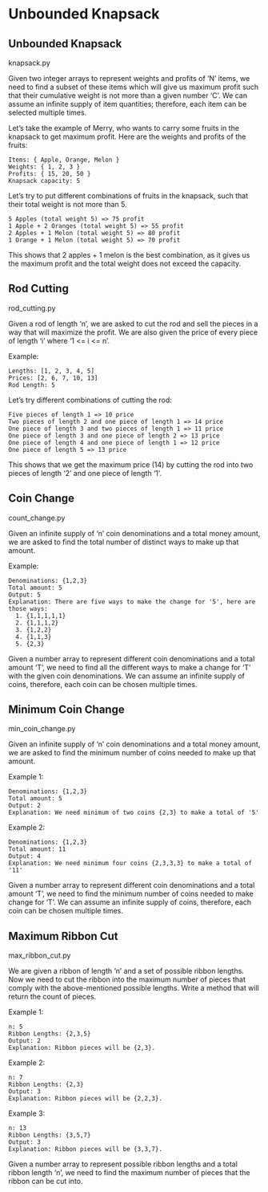 # Unbounded Knapsack

## Unbounded Knapsack
knapsack.py

Given two integer arrays to represent weights and profits of ‘N’ items, we need to find a subset of these items which will give us maximum profit such that their cumulative weight is not more than a given number ‘C’. We can assume an infinite supply of item quantities; therefore, each item can be selected multiple times.

Let’s take the example of Merry, who wants to carry some fruits in the knapsack to get maximum profit. Here are the weights and profits of the fruits:
```
Items: { Apple, Orange, Melon }
Weights: { 1, 2, 3 }
Profits: { 15, 20, 50 }
Knapsack capacity: 5
```

Let’s try to put different combinations of fruits in the knapsack, such that their total weight is not more than 5.

```
5 Apples (total weight 5) => 75 profit
1 Apple + 2 Oranges (total weight 5) => 55 profit
2 Apples + 1 Melon (total weight 5) => 80 profit
1 Orange + 1 Melon (total weight 5) => 70 profit
```

This shows that 2 apples + 1 melon is the best combination, as it gives us the maximum profit and the total weight does not exceed the capacity.


## Rod Cutting
rod_cutting.py

Given a rod of length ‘n’, we are asked to cut the rod and sell the pieces in a way that will maximize the profit. We are also given the price of every piece of length ‘i’ where ‘1 <= i <= n’.

Example:
```
Lengths: [1, 2, 3, 4, 5]
Prices: [2, 6, 7, 10, 13]
Rod Length: 5
```

Let’s try different combinations of cutting the rod:
```
Five pieces of length 1 => 10 price
Two pieces of length 2 and one piece of length 1 => 14 price
One piece of length 3 and two pieces of length 1 => 11 price
One piece of length 3 and one piece of length 2 => 13 price
One piece of length 4 and one piece of length 1 => 12 price
One piece of length 5 => 13 price
```

This shows that we get the maximum price (14) by cutting the rod into two pieces of length ‘2’ and one piece of length ‘1’.


## Coin Change
count_change.py

Given an infinite supply of ‘n’ coin denominations and a total money amount, we are asked to find the total number of distinct ways to make up that amount.

Example:
```
Denominations: {1,2,3}
Total amount: 5
Output: 5
Explanation: There are five ways to make the change for '5', here are those ways:
  1. {1,1,1,1,1}
  2. {1,1,1,2}
  3. {1,2,2}
  4. {1,1,3}
  5. {2,3}
```

Given a number array to represent different coin denominations and a total amount ‘T’, we need to find all the different ways to make a change for ‘T’ with the given coin denominations. We can assume an infinite supply of coins, therefore, each coin can be chosen multiple times.


## Minimum Coin Change
min_coin_change.py

Given an infinite supply of ‘n’ coin denominations and a total money amount, we are asked to find the minimum number of coins needed to make up that amount.

Example 1:
```
Denominations: {1,2,3}
Total amount: 5
Output: 2
Explanation: We need minimum of two coins {2,3} to make a total of '5'
```
Example 2:
```
Denominations: {1,2,3}
Total amount: 11
Output: 4
Explanation: We need minimum four coins {2,3,3,3} to make a total of '11'
```
Given a number array to represent different coin denominations and a total amount ‘T’, we need to find the minimum number of coins needed to make change for ‘T’. We can assume an infinite supply of coins, therefore, each coin can be chosen multiple times.


## Maximum Ribbon Cut
max_ribbon_cut.py

We are given a ribbon of length ‘n’ and a set of possible ribbon lengths. Now we need to cut the ribbon into the maximum number of pieces that comply with the above-mentioned possible lengths. Write a method that will return the count of pieces.

Example 1:
```
n: 5
Ribbon Lengths: {2,3,5}
Output: 2
Explanation: Ribbon pieces will be {2,3}.
```

Example 2:
```
n: 7
Ribbon Lengths: {2,3}
Output: 3
Explanation: Ribbon pieces will be {2,2,3}.
```

Example 3:
```
n: 13
Ribbon Lengths: {3,5,7}
Output: 3
Explanation: Ribbon pieces will be {3,3,7}.
```

Given a number array to represent possible ribbon lengths and a total ribbon length ‘n’, we need to find the maximum number of pieces that the ribbon can be cut into.